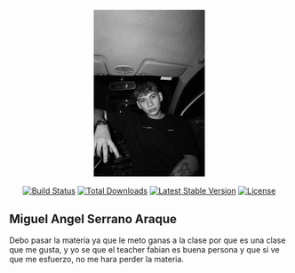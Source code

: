 <p align="center"><a href="https://laravel.com" target="_blank"><img src="./Mi.perfil.jpeg" width=200
" alt="Laravel Logo"></a></p>

<p align="center">
<a href="https://github.com/laravel/framework/actions"><img src="https://github.com/laravel/framework/workflows/tests/badge.svg" alt="Build Status"></a>
<a href="https://packagist.org/packages/laravel/framework"><img src="https://img.shields.io/packagist/dt/laravel/framework" alt="Total Downloads"></a>
<a href="https://packagist.org/packages/laravel/framework"><img src="https://img.shields.io/packagist/v/laravel/framework" alt="Latest Stable Version"></a>
<a href="https://packagist.org/packages/laravel/framework"><img src="https://img.shields.io/packagist/l/laravel/framework" alt="License"></a>
</p>

## Miguel Angel Serrano Araque

Debo pasar la materia ya que le meto ganas a la clase por que es una clase que me gusta, y yo se que el teacher fabian es buena persona y que si ve que me esfuerzo, no me hara perder la materia.

